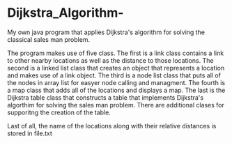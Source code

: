 # Dijkstra_Algorithm-
My own java program that applies Dijkstra's algorithm for solving the classical sales man problem.

The program makes use of five class. The first is a link class contains a link to other nearby locations as well as the distance to those locations. The second is a linked list class that creates an object that represents a location and makes use of a link object. The third is a node list class that puts all of the nodes in array list for easyer node calling and managment. The fourth is a map class that adds all of the locations and displays a map. The last is the Dijkstra table class that constructs a table that implements Dijkstra's algorthim for solving the sales man problem. There are additional clases for supporitng the creation of the table.

Last of all, the name of the locations along with their relative distances is stored in file.txt
